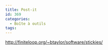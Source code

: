 ```yaml
---
title: Post-it
id: 369
categories:
  - Boîte à outils
tags:
---
```


http://finiteloop.org/~btaylor/software/stickies/